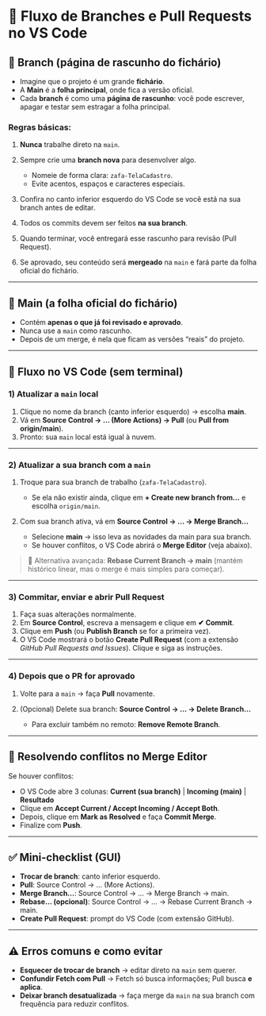 # 📘 Fluxo de Branches e Pull Requests no VS Code

## 🌿 Branch (página de rascunho do fichário)

* Imagine que o projeto é um grande **fichário**.
* A **Main** é a **folha principal**, onde fica a versão oficial.
* Cada **branch** é como uma **página de rascunho**: você pode escrever, apagar e testar sem estragar a folha principal.

### Regras básicas:

1. **Nunca** trabalhe direto na `main`.
2. Sempre crie uma **branch nova** para desenvolver algo.

   * Nomeie de forma clara: `zafa-TelaCadastro`.
   * Evite acentos, espaços e caracteres especiais.
3. Confira no canto inferior esquerdo do VS Code se você está na sua branch antes de editar.
4. Todos os commits devem ser feitos **na sua branch**.
5. Quando terminar, você entregará esse rascunho para revisão (Pull Request).
6. Se aprovado, seu conteúdo será **mergeado** na `main` e fará parte da folha oficial do fichário.

---

## 📌 Main (a folha oficial do fichário)

* Contém **apenas o que já foi revisado e aprovado**.
* Nunca use a `main` como rascunho.
* Depois de um merge, é nela que ficam as versões “reais” do projeto.

---

## 🔄 Fluxo no VS Code (sem terminal)

### 1) Atualizar a `main` local

1. Clique no nome da branch (canto inferior esquerdo) → escolha **main**.
2. Vá em **Source Control → … (More Actions) → Pull** (ou **Pull from origin/main**).
3. Pronto: sua `main` local está igual à nuvem.

---

### 2) Atualizar a sua branch com a `main`

1. Troque para sua branch de trabalho (`zafa-TelaCadastro`).

   * Se ela não existir ainda, clique em **+ Create new branch from…** e escolha `origin/main`.
2. Com sua branch ativa, vá em **Source Control → … → Merge Branch…**

   * Selecione **main** → isso leva as novidades da main para sua branch.
   * Se houver conflitos, o VS Code abrirá o **Merge Editor** (veja abaixo).

> 🔹 Alternativa avançada: **Rebase Current Branch → main** (mantém histórico linear, mas o merge é mais simples para começar).

---

### 3) Commitar, enviar e abrir Pull Request

1. Faça suas alterações normalmente.
2. Em **Source Control**, escreva a mensagem e clique em **✔ Commit**.
3. Clique em **Push** (ou **Publish Branch** se for a primeira vez).
4. O VS Code mostrará o botão **Create Pull Request** (com a extensão *GitHub Pull Requests and Issues*). Clique e siga as instruções.

---

### 4) Depois que o PR for aprovado

1. Volte para a `main` → faça **Pull** novamente.
2. (Opcional) Delete sua branch: **Source Control → … → Delete Branch…**

   * Para excluir também no remoto: **Remove Remote Branch**.

---

## 🔧 Resolvendo conflitos no Merge Editor

Se houver conflitos:

* O VS Code abre 3 colunas:
  **Current (sua branch)** | **Incoming (main)** | **Resultado**
* Clique em **Accept Current / Accept Incoming / Accept Both**.
* Depois, clique em **Mark as Resolved** e faça **Commit Merge**.
* Finalize com **Push**.

---

## ✅ Mini-checklist (GUI)

* **Trocar de branch**: canto inferior esquerdo.
* **Pull**: Source Control → … (More Actions).
* **Merge Branch…**: Source Control → … → Merge Branch → main.
* **Rebase… (opcional)**: Source Control → … → Rebase Current Branch → main.
* **Create Pull Request**: prompt do VS Code (com extensão GitHub).

---

## ⚠️ Erros comuns e como evitar

* **Esquecer de trocar de branch** → editar direto na `main` sem querer.
* **Confundir Fetch com Pull** → Fetch só busca informações; Pull busca **e aplica**.
* **Deixar branch desatualizada** → faça merge da `main` na sua branch com frequência para reduzir conflitos.